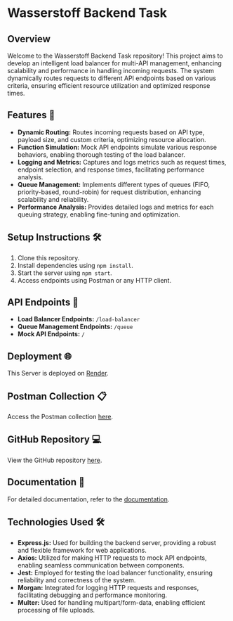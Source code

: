 # Wasserstoff Backend Task

## Overview
Welcome to the Wasserstoff Backend Task repository! This project aims to develop an intelligent load balancer for multi-API management, enhancing scalability and performance in handling incoming requests. The system dynamically routes requests to different API endpoints based on various criteria, ensuring efficient resource utilization and optimized response times.

## Features 🚀
- **Dynamic Routing:** Routes incoming requests based on API type, payload size, and custom criteria, optimizing resource allocation.
- **Function Simulation:** Mock API endpoints simulate various response behaviors, enabling thorough testing of the load balancer.
- **Logging and Metrics:** Captures and logs metrics such as request times, endpoint selection, and response times, facilitating performance analysis.
- **Queue Management:** Implements different types of queues (FIFO, priority-based, round-robin) for request distribution, enhancing scalability and reliability.
- **Performance Analysis:** Provides detailed logs and metrics for each queuing strategy, enabling fine-tuning and optimization.

## Setup Instructions 🛠️
1. Clone this repository.
2. Install dependencies using `npm install`.
3. Start the server using `npm start`.
4. Access endpoints using Postman or any HTTP client.

## API Endpoints 📡
- **Load Balancer Endpoints:** `/load-balancer`
- **Queue Management Endpoints:** `/queue`
- **Mock API Endpoints:** `/`

## Deployment 🌐
This Server is deployed on [Render](https://anas-wasserstoff-backendtask.onrender.com).

## Postman Collection 📋
Access the Postman collection [here](POSTMAN_COLLECTION_LINK).

## GitHub Repository 💻
View the GitHub repository [here](GITHUB_REPO_LINK).

## Documentation 📄
For detailed documentation, refer to the [documentation](DOCUMENTATION_LINK).

## Technologies Used 🛠️
- **Express.js:** Used for building the backend server, providing a robust and flexible framework for web applications.
- **Axios:** Utilized for making HTTP requests to mock API endpoints, enabling seamless communication between components.
- **Jest:** Employed for testing the load balancer functionality, ensuring reliability and correctness of the system.
- **Morgan:** Integrated for logging HTTP requests and responses, facilitating debugging and performance monitoring.
- **Multer:** Used for handling multipart/form-data, enabling efficient processing of file uploads.


